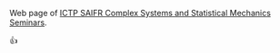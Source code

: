 Web page of [ICTP SAIFR Complex Systems and Statistical Mechanics Seminars](https://ictp-saifr-cssm.github.io/). 

:+1:
